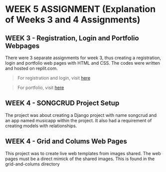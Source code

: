 # WEEK 5 ASSIGNMENT (Explanation of Weeks 3 and 4 Assignments)

## WEEK 3 - Registration, Login and Portfolio Webpages

There were 3 separate assignments for week 3, thus creating a registration, login and portfolio web pages with HTML and CSS.
The codes were written and hosted on replit.com.

>For registration and login, visit [here](https://RegistrationForm.sarahdomson.repl.co)

>For portfolio, visit [here](https://Portfolio.sarahdomson.repl.co)




## WEEK 4 - SONGCRUD Project Setup

The project was about creating a Django project with name songcrud and an app named musicapp within the project.
It also had a requirement of creating models with relationships.


## WEEK 4 - Grid and Colums Web Pages
This project was to create live web templates from images shared. The web pages must be a direct mimick of the shared images.
This is found in the grid-and-colums directory

